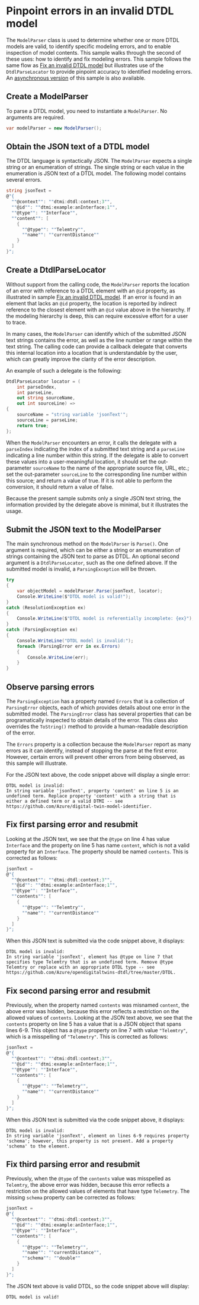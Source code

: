 ﻿# Pinpoint errors in an invalid DTDL model

The `ModelParser` class is used to determine whether one or more DTDL models are valid, to identify specific modeling errors, and to enable inspection of model contents.
This sample walks through the second of these uses: how to identify and fix modeling errors.
This sample follows the same flow as [Fix an invalid DTDL model](./Sample02_FixInvalidDtdlModel.md) but illustrates use of the `DtdlParseLocator` to provide pinpoint accuracy to identified modeling errors.
An [asynchronous version](./Sample03_PinpointModelingErrorsAsync.md) of this sample is also available.

## Create a ModelParser

To parse a DTDL model, you need to instantiate a `ModelParser`.
No arguments are required.

```C# Snippet:DtdlParserSample03_CreateModelParser
var modelParser = new ModelParser();
```

## Obtain the JSON text of a DTDL model

The DTDL language is syntactically JSON.
The `ModelParser` expects a single string or an enumeration of strings.
The single string or each value in the enumeration is JSON text of a DTDL model.
The following model contains several errors.

```C# Snippet:DtdlParserSample03_ObtainInvalidDtdlText
string jsonText =
@"{
  ""@context"": ""dtmi:dtdl:context;3"",
  ""@id"": ""dtmi:example:anInterface;1"",
  ""@type"": ""Interface"",
  ""content"": [
    {
      ""@type"": ""Telemtry"",
      ""name"": ""currentDistance""
    }
  ]
}";
```

## Create a DtdlParseLocator

Without support from the calling code, the `ModelParser` reports the location of an error with reference to a DTDL element with an `@id` property, as illustrated in sample [Fix an invalid DTDL model](Sample02_FixInvalidDtdlModel.md).
If an error is found in an element that lacks an `@id` property, the location is reported by indirect reference to the closest element with an `@id` value above in the hierarchy.
If the modeling hierarchy is deep, this can require excessive effort for a user to trace.

In many cases, the `ModelParser` can identify which of the submitted JSON text strings contains the error, as well as the line number or range within the text string.
The calling code can provide a callback delegate that converts this internal location into a location that is understandable by the user, which can greatly improve the clarity of the error description.

An example of such a delegate is the following:

```C# Snippet:DtdlParserSample03_CreateDtdlParseLocator
DtdlParseLocator locator = (
    int parseIndex,
    int parseLine,
    out string sourceName,
    out int sourceLine) =>
{
    sourceName = "string variable 'jsonText'";
    sourceLine = parseLine;
    return true;
};
```

When the `ModelParser` encounters an error, it calls the delegate with a `parseIndex` indicating the index of a submitted text string and a `parseLine` indicating a line number within this string.
If the delegate is able to convert these values into a user-meaningful location, it should set the out-parameter `sourceName` to the name of the appropriate source file, URL, etc.; set the out-parameter `sourceLine` to the corresponding line number within this source; and return a value of true.
If it is not able to perform the conversion, it should return a value of false.

Because the present sample submits only a single JSON text string, the information provided by the delegate above is minimal, but it illustrates the usage.

## Submit the JSON text to the ModelParser

The main synchronous method on the `ModelParser` is `Parse()`.
One argument is required, which can be either a string or an enumeration of strings containing the JSON text to parse as DTDL.
An optional second argument is a `DtdlParseLocator`, such as the one defined above.
If the submitted model is invalid, a `ParsingException` will be thrown.

```C# Snippet:DtdlParserSample03_CallParse
try
{
    var objectModel = modelParser.Parse(jsonText, locator);
    Console.WriteLine($"DTDL model is valid!");
}
catch (ResolutionException ex)
{
    Console.WriteLine($"DTDL model is referentially incomplete: {ex}");
}
catch (ParsingException ex)
{
    Console.WriteLine("DTDL model is invalid:");
    foreach (ParsingError err in ex.Errors)
    {
        Console.WriteLine(err);
    }
}
```

## Observe parsing errors

The `ParsingException` has a property named `Errors` that is a collection of `ParsingError` objects, each of which provides details about one error in the submitted model.
The `ParsingError` class has several properties that can be programatically inspected to obtain details of the error.
This class also overrides the `ToString()` method to provide a human-readable description of the error.

The `Errors` property is a collection because the `ModelParser` report as many errors as it can identify, instead of stopping the parse at the first error.
However, certain errors will prevent other errors from being observed, as this sample will illustrate.

For the JSON text above, the code snippet above will display a single error:

```Console
DTDL model is invalid:
In string variable 'jsonText', property 'content' on line 5 is an undefined term. Replace property 'content' with a string that is either a defined term or a valid DTMI -- see https://github.com/Azure/digital-twin-model-identifier.
```

## Fix first parsing error and resubmit

Looking at the JSON text, we see that the `@type` on line 4 has value `Interface` and the property on line 5 has name `content`, which is not a valid property for an `Interface`.
The property should be named `contents`.
This is corrected as follows:

```C# Snippet:DtdlParserSample03_CorrectPropertyName
jsonText =
@"{
  ""@context"": ""dtmi:dtdl:context;3"",
  ""@id"": ""dtmi:example:anInterface;1"",
  ""@type"": ""Interface"",
  ""contents"": [
    {
      ""@type"": ""Telemtry"",
      ""name"": ""currentDistance""
    }
  ]
}";
```

[repeat]: # (Snippet:DtdlParserSample03_CallParse)

When this JSON text is submitted via the code snippet above, it displays:

```Console
DTDL model is invalid:
In string variable 'jsonText', element has @type on line 7 that specifies type Telemtry that is an undefined term. Remove @type Telemtry or replace with an appropriate DTDL type -- see https://github.com/Azure/opendigitaltwins-dtdl/tree/master/DTDL.
```

## Fix second parsing error and resubmit

Previously, when the property named `contents` was misnamed `content`, the above error was hidden, because this error reflects a restriction on the allowed values of `contents`.
Looking at the JSON text above, we see that the `contents` property on line 5 has a value that is a JSON object that spans lines 6-9.
This object has a `@type` property on line 7 with value `"Telemtry"`, which is a misspelling of `"Telemetry"`.
This is corrected as follows:

```C# Snippet:DtdlParserSample03_CorrectTypeName
jsonText =
@"{
  ""@context"": ""dtmi:dtdl:context;3"",
  ""@id"": ""dtmi:example:anInterface;1"",
  ""@type"": ""Interface"",
  ""contents"": [
    {
      ""@type"": ""Telemetry"",
      ""name"": ""currentDistance""
    }
  ]
}";
```

[repeat]: # (Snippet:DtdlParserSample03_CallParse)

When this JSON text is submitted via the code snippet above, it displays:

```Console
DTDL model is invalid:
In string variable 'jsonText', element on lines 6-9 requires property 'schema'; however, this property is not present. Add a property 'schema' to the element.
```

## Fix third parsing error and resubmit

Previously, when the `@type` of the `contents` value was misspelled as `Telemtry`, the above error was hidden, because this error reflects a restriction on the allowed values of elements that have type `Telemetry`.
The missing `schema` property can be corrected as follows:

```C# Snippet:DtdlParserSample03_AddRequiredProperty
jsonText =
@"{
  ""@context"": ""dtmi:dtdl:context;3"",
  ""@id"": ""dtmi:example:anInterface;1"",
  ""@type"": ""Interface"",
  ""contents"": [
    {
      ""@type"": ""Telemetry"",
      ""name"": ""currentDistance"",
      ""schema"": ""double""
    }
  ]
}";
```

[repeat]: # (Snippet:DtdlParserSample03_CallParse)

The JSON text above is valid DTDL, so the code snippet above will display:

```Console
DTDL model is valid!
```
